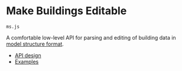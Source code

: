 # Make Buildings Editable

`ms.js`

A comfortable low-level API for parsing and editing of building data in [model structure format](https://github.com/archilogic-com/model-structure).

* [API design](docs/api-design.md)
* [Examples](docs/examples.md)
